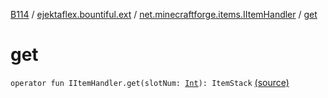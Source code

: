 [B114](../../index.md) / [ejektaflex.bountiful.ext](../index.md) / [net.minecraftforge.items.IItemHandler](index.md) / [get](./get.md)

# get

`operator fun IItemHandler.get(slotNum: `[`Int`](https://kotlinlang.org/api/latest/jvm/stdlib/kotlin/-int/index.html)`): ItemStack` [(source)](https://github.com/ejektaflex/Bountiful/tree/develop/src/main/kotlin/ejektaflex/bountiful/ext/ExtItemHandler.kt#L8)